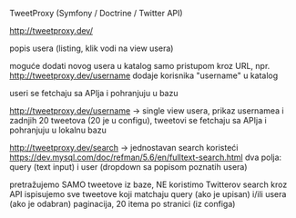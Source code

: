 TweetProxy (Symfony / Doctrine / Twitter API)

http://tweetproxy.dev/

popis usera (listing, klik vodi na view usera)

moguće dodati novog usera u katalog samo pristupom kroz URL, npr. http://tweetproxy.dev/username dodaje korisnika "username" u katalog

useri se fetchaju sa APIja i pohranjuju u bazu

http://tweetproxy.dev/username -> single view usera, prikaz usernamea i zadnjih 20 tweetova (20 je u configu), tweetovi se fetchaju sa APIja i pohranjuju u lokalnu bazu

http://tweetproxy.dev/search -> jednostavan search koristeći https://dev.mysql.com/doc/refman/5.6/en/fulltext-search.html
dva polja: query (text input) i user (dropdown sa popisom poznatih usera)

pretražujemo SAMO tweetove iz baze, NE koristimo Twitterov search kroz API
ispisujemo sve tweetove koji matchaju query (ako je upisan) i/ili usera (ako je odabran)
paginacija, 20 itema po stranici (iz configa)
